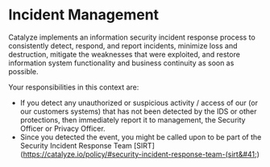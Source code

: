 # Incident Management

Catalyze implements an information security incident response process to consistently detect, respond, and report incidents, minimize loss and destruction, mitigate the weaknesses that were exploited, and restore information system functionality and business continuity as soon as possible.

Your responsibilities in this context are:
- If you detect any unauthorized or suspicious activity / access of our (or our customers systems) that has not been detected by the IDS or other protections, then immediately report it to management, the Security Officer or Privacy Officer.
- Since you detected the event, you might be called upon to be part of the Security Incident Response Team [SIRT](https://catalyze.io/policy/#security-incident-response-team-(sirt&#41;)
